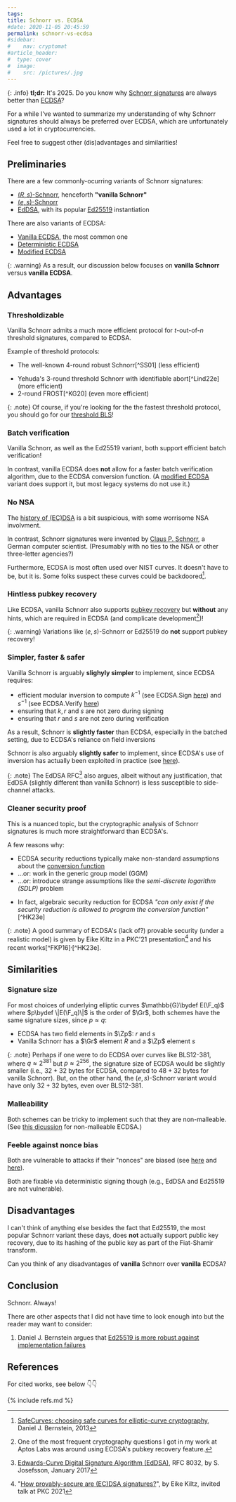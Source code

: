 ```yaml
---
tags:
title: Schnorr vs. ECDSA
#date: 2020-11-05 20:45:59
permalink: schnorr-vs-ecdsa
#sidebar:
#    nav: cryptomat
#article_header:
#  type: cover
#  image:
#    src: /pictures/.jpg
---
```


{: .info}
**tl;dr:** It's 2025. Do you know why [Schnorr signatures](/schnorr) are always better than [ECDSA](/ecdsa)?

<!--more-->

<!-- Here you can define LaTeX macros -->
<div style="display: none;">$
$</div> <!-- $ -->

For a while I've wanted to summarize my understanding of why Schnorr signatures should always be preferred over ECDSA, which are unfortunately used a lot in cryptocurrencies.

Feel free to suggest other (dis)advantages and similarities!

## Preliminaries

There are a few commonly-ocurring variants of Schnorr signatures:
 - [$(R,s)$-Schnorr](/schnorr#the-schnorr-signature-scheme), henceforth **"vanilla Schnorr"**
 - [$(e,s)$-Schnorr](/schnorr#alternative-e-s-formulation)
 - [EdDSA](/schnorr#eddsa), with its popular [Ed25519](/schnorr#ed25519) instantiation

There are also variants of ECDSA:
 - [Vanilla ECDSA](/ecdsa#the-ecdsa-signature-scheme), the most common one
 - [Deterministic ECDSA](/ecdsa#fn:deterministic-ecdsa)
 - [Modified ECDSA](/ecdsa#batch-verification)

{: .warning}
As a result, our discussion below focuses on **vanilla Schnorr** versus **vanilla ECDSA**.
 
## Advantages

### Thresholdizable

Vanilla Schnorr admits a much more efficient protocol for $t$-out-of-$n$ threshold signatures, compared to ECDSA.

Example of threshold protocols:
 - The well-known 4-round robust Schnorr[^SS01] (less efficient)
 + Yehuda's 3-round threshold Schnorr with identifiable abort[^Lind22e] (more efficient)
 + 2-round FROST[^KG20] (even more efficient)

{: .note}
Of course, if you're looking for the the fastest threshold protocol, you should go for our [threshold BLS](/threshold-bls)!

### Batch verification

Vanilla Schnorr, as well as the Ed25519 variant, both support efficient batch verification!

In contrast, vanilla ECDSA does **not** allow for a faster batch verification algorithm, due to the ECDSA conversion function.
(A [modified ECDSA](/ecdsa#batch-verification) variant does support it, but most legacy systems do not use it.)

### No NSA

The [history of (EC)DSA](/ecdsa#history) is a bit suspicious, with some worrisome NSA involvment.

In contrast, Schnorr signatures were invented by [Claus P. Schnorr](https://en.wikipedia.org/wiki/Claus_P._Schnorr), a German computer scientist.
(Presumably with no ties to the NSA or other three-letter agencies?)
 
Furthermore, ECDSA is most often used over NIST curves. 
It doesn't have to be, but it is. 
Some folks suspect these curves could be backdoored[^safe-curves].

### Hintless pubkey recovery

Like ECDSA, vanilla Schnorr also supports [pubkey recovery](/schnorr#pubkey-recovery) but **without** any hints, which are required in ECDSA (and complicate development[^trust-me])!

{: .warning}
Variations like $(e,s)$-Schnorr or Ed25519 do **not** support pubkey recovery!

### Simpler, faster & safer

Vanilla Schnorr is arguably **slighyly simpler** to implement, since ECDSA requires:

 - efficient modular inversion to compute $k^{-1}$ (see $\mathsf{ECDSA.Sign}$ [here](http://localhost:4000/ecdsa#algorithms)) and $s^{-1}$ (see $\mathsf{ECDSA.Verify}$ [here](http://localhost:4000/ecdsa#algorithms))
 - ensuring that $k,r$ and $s$ are not zero during signing
 - ensuring that $r$ and $s$ are not zero during verification

As a result, Schnorr is **slightly faster** than ECDSA, especially in the batched setting, due to ECDSA's reliance on field inversions

Schnorr is also arguably **slightly safer** to implement, since ECDSA's use of inversion has actually been exploited in practice (see [here](/ecdsa#fn:eea-side-channel)).

{: .note}
The EdDSA RFC[^eddsa-rfc] also argues, albeit without any justification, that EdDSA (slightly different than vanilla Schnorr) is less susceptible to side-channel attacks.

### Cleaner security proof

This is a nuanced topic, but the cryptographic analysis of Schnorr signatures is much more straightforward than ECDSA's.

A few reasons why:
 - ECDSA security reductions typically make non-standard assumptions about the [conversion function](#the-ecdsa-conversion-problem)
 - ...or: work in the generic group model (GGM)
 - ...or: introduce strange assumptions like the _semi-discrete logarithm (SDLP)_ problem
 + In fact, algebraic security reduction for ECDSA _"can only exist if the security reduction is allowed to program the conversion function"_[^HK23e]

{: .note}
A good summary of ECDSA's (lack of?) provable security (under a realistic model) is given by Eike Kiltz in a PKC'21 presentation[^kiltz] and his recent works[^FKP16]$^,$[^HK23e].

## Similarities

### Signature size

For most choices of underlying elliptic curves $\mathbb{G}\bydef E(\F_q)$ where $p\bydef \|E(\F_q)\|$ is the order of $\Gr$, both schemes have the same signature sizes, since $p\approx q$:
 - ECDSA has two field elements in $\Zp$: $r$ and $s$
 - Vanilla Schnorr has a $\Gr$ element $R$ and a $\Zp$ element $s$

{: .note}
Perhaps if one were to do ECDSA over curves like BLS12-381, where $q \approx 2^{381}$ but $p \approx 2^{256}$, the signature size of ECDSA would be slightly smaller (i.e., $32 + 32$ bytes for ECDSA, compared to $48 + 32$ bytes for vanilla Schnorr).
But, on the other hand, the $(e,s)$-Schnorr variant would have only $32 + 32$ bytes, even over BLS12-381.

### Malleability

Both schemes can be tricky to implement such that they are non-malleable.
(See [this dicussion](/ecdsa#non-malleable-algorithms) for non-malleable ECDSA.)

### Feeble against nonce bias

Both are vulnerable to attacks if their "nonces" are biased (see [here](/schnorr#pitfall-2-biased-nonces-r) and [here](/ecdsa#implementation-caveats)).

Both are fixable via deterministic signing though (e.g., EdDSA and Ed25519 are not vulnerable).

## Disadvantages

I can't think of anything else besides the fact that Ed25519, the most popular Schnorr variant these days, does **not** actually support public key recovery, due to its hashing of the public key as part of the Fiat-Shamir transform.

Can you think of any disadvantages of **vanilla** Schnorr over **vanilla** ECDSA?

## Conclusion

Schnorr. Always!

There are other aspects that I did not have time to look enough into but the reader may want to consider:

 1. Daniel J. Bernstein argues that [Ed25519 is more robust against implementation failures](https://blog.cr.yp.to/20191024-eddsa.html)


## References

For cited works, see below 👇👇

{% include refs.md %}

[^eddsa-rfc]: [Edwards-Curve Digital Signature Algorithm (EdDSA)](https://www.rfc-editor.org/rfc/rfc8032#section-1), RFC 8032, by S. Josefsson, January 2017 
[^kiltz]: "[How provably-secure are (EC)DSA signatures?](https://www.youtube.com/watch?v=96I2wHr8uKE)", by Eike Kiltz, invited talk at PKC 2021
[^safe-curves]: [SafeCurves: choosing safe curves for elliptic-curve cryptography](https://safecurves.cr.yp.to/rigid.html), Daniel J. Bernstein, 2013
[^trust-me]: One of the most frequent cryptography questions I got in my work at Aptos Labs was around using ECDSA's pubkey recovery feature.
